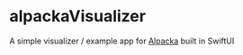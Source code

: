 # alpackaVisualizer

A simple visualizer / example app for [Alpacka](https://github.com/ejjonny/alpacka) built in SwiftUI
